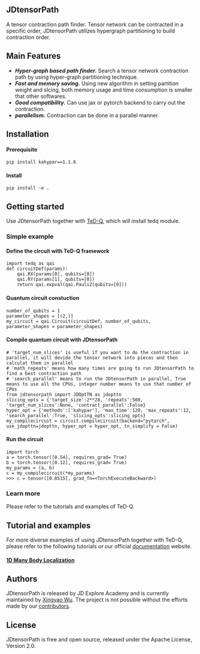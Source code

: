 ## JDtensorPath
A tensor contraction path finder. Tensor network can be contracted in a specific order, JDtensorPath utilizes hypergraph partitioning to build contraction order. 

## Main Features
* ***Hyper-graph based path finder.*** Search a tensor network contraction path by using hyper-graph partitioning technique.
* ***Fast and memory saving.*** Using new algorithm in setting partition weight and slcing, both memory usage and time consumption is smaller that other softwares.
* ***Good compatibility.*** Can use jax or pytorch backend to carry out the contraction.
* ***parallelism.*** Contraction can be done in a parallel manner.

## Installation
#### Prerequisite
```
pip install kahypar==1.1.6
```
#### Install
```
pip install -e .
```

## Getting started
Use JDtensorPath together with [TeD-Q](https://github.com/JDEA-Quantum-Lab/TeD-Q), which will install tedq module.
### Simple example
#### Define the circuit with TeD-Q framework
```
import tedq as qai
def circuitDef(params):
    qai.RX(params[0], qubits=[0])
    qai.RY(params[1], qubits=[0])
    return qai.expval(qai.PauliZ(qubits=[0]))
```
#### Quantum circuit constuction
```
number_of_qubits = 1
parameter_shapes = [(2,)]
my_circuit = qai.Circuit(circuitDef, number_of_qubits, parameter_shapes = parameter_shapes)
```
#### Compile quantum circuit with JDtensorPath
```
# 'target_num_slices' is useful if you want to do the contraction in parallel, it will devide the tensor network into pieces and then calculat them in parallel
# 'math_repeats' means how many times are going to run JDtensorPath to find a best contraction path
# 'search_parallel' means to run the JDtensorPath in parallel, True means to use all the CPUs, integer number means to use that number of CPUs
from jdtensorpath import JDOptTN as jdopttn
slicing_opts = {'target_size':2**28, 'repeats':500, 'target_num_slices':None, 'contract_parallel':False}
hyper_opt = {'methods':['kahypar'], 'max_time':120, 'max_repeats':12, 'search_parallel':True, 'slicing_opts':slicing_opts}
my_compilecircuit = circuit.compilecircuit(backend="pytorch", use_jdopttn=jdopttn, hyper_opt = hyper_opt, tn_simplify = False)
```
#### Run the circuit
```
import torch
a = torch.tensor([0.54], requires_grad= True)
b = torch.tensor([0.12], requires_grad= True)
my_params = (a, b)
c = my_compilecircuit(*my_params)
>>> c = tensor([0.8515], grad_fn=<TorchExecuteBackward>)
```
### Learn more
Please refer to the tutorials and examples of TeD-Q.

## Tutorial and examples
For more diverse examples of using JDtensorPath together with TeD-Q, please refer to the following tutorials or our official [documentation](https://ted-q.readthedocs.io) website.
#### [1D Many Body Localization](/examples/Many_body_Localization_1D.ipynb)

## Authors
JDtensorPath is released by JD Explore Academy and is currently maintained by [Xingyao Wu](https://github.com/xywu1990). The project is not possible without the efforts made by our [contributors](https://github.com/JDEA-Quantum-Lab/jd-tensor-path/graphs/contributors).

## License
JDtensorPath is free and open source, released under the Apache License, Version 2.0.
